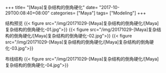 +++
title= "[Maya]复杂结构的倒角硬化"
date= "2017-10-29T00:08:40+08:00"
categories= ["Maya"]
tags= ["Modeling"]
+++

结构预览
{{< figure src="/img/20171029-[Maya]复杂结构的倒角硬化/[Maya]复杂结构的倒角硬化-01.jpg">}}
{{< figure src="/img/20171029-[Maya]复杂结构的倒角硬化/[Maya]复杂结构的倒角硬化-02.jpg">}}
{{< figure src="/img/20171029-[Maya]复杂结构的倒角硬化/[Maya]复杂结构的倒角硬化-03.jpg">}}

布线结构
{{< figure src="/img/20171029-[Maya]复杂结构的倒角硬化/[Maya]复杂结构的倒角硬化-04.jpg">}}